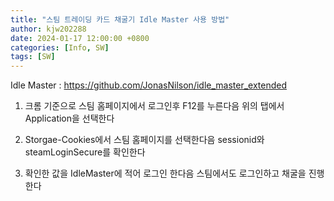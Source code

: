 ```yaml
---
title: "스팀 트레이딩 카드 채굴기 Idle Master 사용 방법"
author: kjw202288
date: 2024-01-17 12:00:00 +0800
categories: [Info, SW]
tags: [SW]
---
```


Idle Master : <https://github.com/JonasNilson/idle_master_extended>

1. 크롬 기준으로 스팀 홈페이지에서 로그인후 F12를 누른다음 위의 탭에서 Application을 선택한다

2. Storgae-Cookies에서 스팀 홈페이지를 선택한다음 sessionid와 steamLoginSecure를 확인한다

3. 확인한 값을 IdleMaster에 적어 로그인 한다음 스팀에서도 로그인하고 채굴을 진행한다